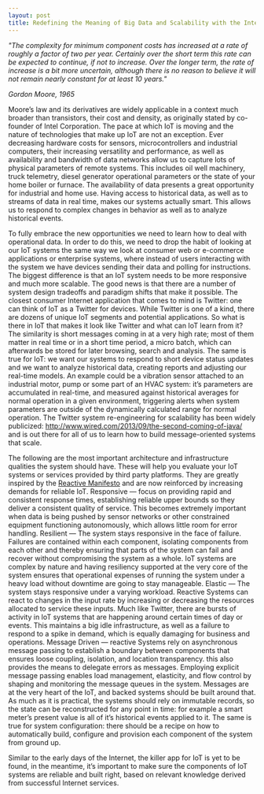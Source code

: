 ```yaml
---
layout: post
title: Redefining the Meaning of Big Data and Scalability with the Internet of Things
---
```

*"The complexity for minimum component costs has increased at a rate of roughly a factor of two per year. Certainly over the short term this rate can be expected to continue, if not to increase. Over the longer term, the rate of increase is a bit more uncertain, although there is no reason to believe it will not remain nearly constant for at least 10 years."*
 
*Gordon Moore, 1965*
 
Moore’s law and its derivatives are widely applicable in a context much broader than transistors, their cost and density, as originally stated by co-founder of Intel Corporation. The pace at which IoT is moving and the nature of technologies that make up IoT are not an exception. Ever decreasing hardware costs for sensors, microcontrollers and industrial computers, their increasing versatility and performance, as well as availability and bandwidth of data networks allow us to capture lots of physical parameters of remote systems. This includes oil well machinery, truck telemetry, diesel generator operational parameters or the state of your home boiler or furnace. The availability of data presents a great opportunity for industrial and home use. Having access to historical data, as well as to  streams of data in real time, makes our systems actually smart. This allows us to respond to complex changes in behavior as well as to analyze historical events.
 
To fully embrace the new opportunities we need to learn how to deal with operational data. In order to do this, we need to drop the habit of looking at our IoT systems the same way we look at consumer web or e-commerce applications or enterprise systems, where instead of users interacting with the system we have devices sending their data and polling for instructions. The biggest difference is that an IoT system needs to be more responsive and much more scalable. The good news is that there are a number of system design tradeoffs and paradigm shifts that make it possible. The closest consumer Internet application that comes to mind is Twitter: one can think of IoT as a Twitter for devices. While Twitter is one of a kind, there are dozens of unique IoT segments and potential applications. So what is there in IoT that makes it look like Twitter and what can IoT learn from it? The similarity is short messages coming in at a very high rate; most of them matter in real time or in a short time period, a micro batch, which can afterwards be stored for later browsing, search and analysis. The same is true for IoT: we want our systems to respond to short device status updates and we want to analyze historical data, creating reports and adjusting our real-time models. An example could be a vibration sensor attached to an industrial motor, pump or some part of an HVAC system: it’s parameters are accumulated in real-time, and measured against historical averages for normal operation in a given environment, triggering alerts when system parameters are outside of the dynamically calculated range for normal operation. The Twitter system re-engineering for scalability has been widely publicized: http://www.wired.com/2013/09/the-second-coming-of-java/ and is out there for all of us to learn how to build message-oriented systems that scale.
 
The following are the most important architecture and infrastructure qualities the system should have. These will help you evaluate your IoT systems or services provided by third party platforms. They are greatly inspired by the [Reactive Manifesto](http://www.reactivemanifesto.org) and are now reinforced by increasing demands for reliable IoT.
Responsive — focus on providing rapid and consistent response times, establishing reliable upper bounds so they deliver a consistent quality of service. This becomes extremely important when data is being pushed by sensor networks or other constrained equipment functioning autonomously, which allows little room for error handling.
Resilient — The system stays responsive in the face of failure. Failures are contained within each component, isolating components from each other and thereby ensuring that parts of the system can fail and recover without compromising the system as a whole. IoT systems are complex by nature and having resiliency supported at the very core of the system ensures that operational expenses of running the system under a heavy load without downtime are going to stay manageable.
Elastic — The system stays responsive under a varying workload. Reactive Systems can react to changes in the input rate by increasing or decreasing the resources allocated to service these inputs. Much like Twitter, there are bursts of activity in IoT systems that are happening around certain times of day or events. This maintains a big idle infrastructure, as well as a failure to respond to a spike in demand, which is equally damaging for business and operations.
Message Driven — reactive Systems rely on asynchronous message passing to establish a boundary between components that ensures loose coupling, isolation, and location transparency. this also provides the means to delegate errors as messages. Employing explicit message passing enables load management, elasticity, and flow control by shaping and monitoring the message queues in the system. Messages are at the very heart of the IoT, and backed systems should be built around that. As much as it is practical, the systems should rely on immutable records, so the state can be reconstructed for any point in time: for example a smart meter’s present value is all of it’s historical events applied to it. The same is true for system configuration: there should be a recipe on how to automatically build, configure and provision each component of the system from ground up.
 
Similar to the early days of the Internet, the killer app for IoT is yet to be found, in the meantime, it’s important to make sure the components of IoT systems are reliable and built right, based on  relevant knowledge derived from successful Internet services.

